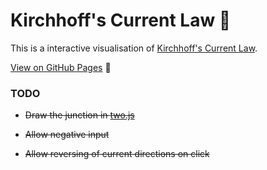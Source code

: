 # Kirchhoff's Current Law :crystal_ball:

This is a interactive visualisation of [Kirchhoff's Current Law](https://en.wikipedia.org/wiki/Kirchhoff%27s_circuit_laws#Kirchhoff.27s_current_law_.28KCL.29).

[View on GitHub Pages](https://joebentley.github.io/kirchoff-current-law/) :sushi:

### TODO

* ~~Draw the junction in [two.js](http://jonobr1.github.io/two.js/)~~

* ~~Allow negative input~~

* ~~Allow reversing of current directions on click~~
